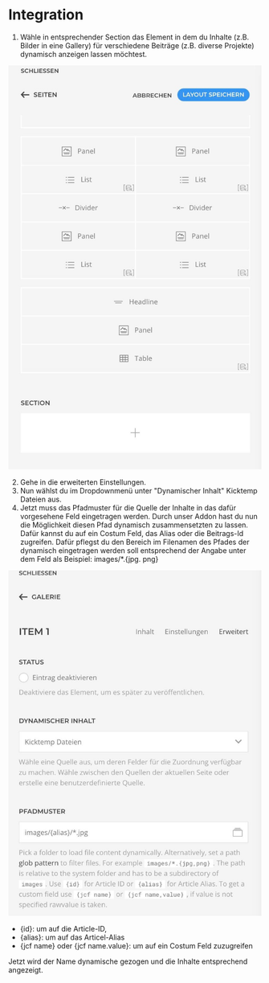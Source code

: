 # Integration

1. Wähle in entsprechender Section das Element in dem du Inhalte (z.B. Bilder in eine Gallery) für verschiedene Beiträge (z.B. diverse Projekte) dynamisch anzeigen lassen möchtest.

![neues_Element .jpeg](../../assets/JPEG/Dateien/neues_Element%20.jpeg)

2. Gehe in die erweiterten Einstellungen.
3. Nun wählst du im Dropdownmenü unter "Dynamischer Inhalt" Kicktemp Dateien aus.
4. Jetzt muss das Pfadmuster für die Quelle der Inhalte in das dafür vorgesehene Feld eingetragen werden. Durch unser Addon hast du nun die Möglichkeit diesen Pfad dynamisch zusammensetzten zu lassen. Dafür kannst du auf ein Costum Feld, das Alias oder die Beitrags-Id zugreifen. Dafür pflegst du den Bereich im Filenamen des Pfades der dynamisch eingetragen werden soll entsprechend der Angabe unter dem Feld als Beispiel: images/*.{jpg. png}

![Dynamischer_Inhalt-Pfad.jpeg](../../assets/JPEG/Dateien/Dynamischer_Inhalt-Pfad.jpeg)

- {id}: um auf die Article-ID,
- {alias}: um auf das Articel-Alias
- {jcf name} oder {jcf name.value}: um auf ein Costum Feld zuzugreifen

Jetzt wird der Name dynamische gezogen und die Inhalte entsprechend angezeigt.

